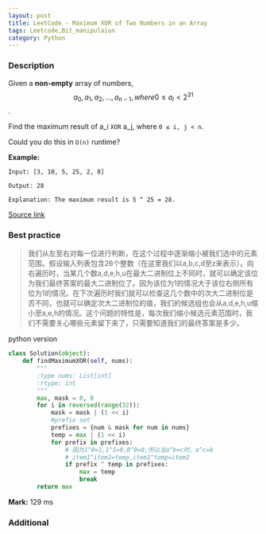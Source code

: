 ```yaml
---
layout: post
title: LeetCode - Maximum XOR of Two Numbers in an Array
tags: Leetcode,Bit_manipulaion
category: Python
---
```



### Description
Given a **non-empty** array of numbers,$$ a_0, a_1, a_2, … , a_{n-1}, where 0 ≤ a_i < 2^{31} $$.

Find the maximum result of a_i `XOR` a_j, where `0 ≤ i, j < n`.

Could you do this in `O(n)` runtime?

**Example:**

```
Input: [3, 10, 5, 25, 2, 8]

Output: 28

Explanation: The maximum result is 5 ^ 25 = 28.
```

[Source link](https://leetcode.com/problems/maximum-xor-of-two-numbers-in-an-array/description/)


### Best practice

>我们从左至右对每一位进行判断，在这个过程中逐渐缩小被我们选中的元素范围。假设输入列表包含26个整数（在这里我们以a,b,c,d至z来表示）。向右遍历时，当某几个数a,d,e,h,u在最大二进制位上不同时，就可以确定该位为我们最终答案的最大二进制位了。因为该位为1的情况大于该位右侧所有位为1的情况。在下次遍历时我们就可以检查这几个数中的次大二进制位是否不同，也就可以确定次大二进制位的值，我们的候选组也会从a,d,e,h,u缩小至a,e,h的情况。这个问题的特性是，每次我们缩小候选元素范围时，我们不需要关心哪些元素留下来了，只需要知道我们的最终答案是多少。


python version

```python
class Solution(object):
    def findMaximumXOR(self, nums):
        """
        :type nums: List[int]
        :rtype: int
        """
        max, mask = 0, 0
        for i in reversed(range(32)):
            mask = mask | (1 << i)
            #prefix set
            prefixes = {num & mask for num in nums}
            temp = max | (1 << i)
            for prefix in prefixes:
                # 因为1^0=1,1^1=0,0^0=0,所以当a^b=c时，a^c=b
                # item1^item2=temp,item1^temp=item2
                if prefix ^ temp in prefixes:
                    max = temp
                    break
        return max
```

**Mark:** 129 ms


### Additional
